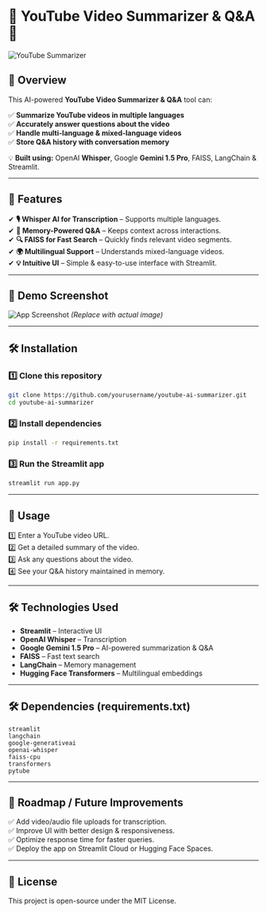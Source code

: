 # 🎥 YouTube Video Summarizer & Q&A 🚀

![YouTube Summarizer](https://img.shields.io/badge/YouTube%20Summarizer-Streamlit%20%7C%20Whisper%20%7C%20Gemini%201.5-blue?style=for-the-badge)  

## **🔹 Overview**
This AI-powered **YouTube Video Summarizer & Q&A** tool can:

✅ **Summarize YouTube videos in multiple languages**  
✅ **Accurately answer questions about the video**  
✅ **Handle multi-language & mixed-language videos**  
✅ **Store Q&A history with conversation memory**  

💡 **Built using:** OpenAI **Whisper**, Google **Gemini 1.5 Pro**, FAISS, LangChain & Streamlit.

---

## **🚀 Features**
✔ **🎙️ Whisper AI for Transcription** – Supports multiple languages.  
✔ **🧠 Memory-Powered Q&A** – Keeps context across interactions.  
✔ **🔍 FAISS for Fast Search** – Quickly finds relevant video segments.  
✔ **🌍 Multilingual Support** – Understands mixed-language videos.  
✔ **💡 Intuitive UI** – Simple & easy-to-use interface with Streamlit.  

---

## **📸 Demo Screenshot**
![App Screenshot](https://your-image-url.com) *(Replace with actual image)*  

---

## **🛠️ Installation**

### 1️⃣ Clone this repository  
```bash
git clone https://github.com/yourusername/youtube-ai-summarizer.git
cd youtube-ai-summarizer
```

### 2️⃣ Install dependencies  
```bash
pip install -r requirements.txt
```

### 3️⃣ Run the Streamlit app  
```bash
streamlit run app.py
```

---

## **📌 Usage**
1️⃣ Enter a YouTube video URL.  
2️⃣ Get a detailed summary of the video.  
3️⃣ Ask any questions about the video.  
4️⃣ See your Q&A history maintained in memory.  

---

## **🛠️ Technologies Used**
- **Streamlit** – Interactive UI  
- **OpenAI Whisper** – Transcription  
- **Google Gemini 1.5 Pro** – AI-powered summarization & Q&A  
- **FAISS** – Fast text search  
- **LangChain** – Memory management  
- **Hugging Face Transformers** – Multilingual embeddings  

---

## **🛠️ Dependencies (requirements.txt)**
```
streamlit
langchain
google-generativeai
openai-whisper
faiss-cpu
transformers
pytube
```

---

## **📅 Roadmap / Future Improvements**
✅ Add video/audio file uploads for transcription.  
✅ Improve UI with better design & responsiveness.  
✅ Optimize response time for faster queries.  
✅ Deploy the app on Streamlit Cloud or Hugging Face Spaces.  

---

## **📜 License**
This project is open-source under the MIT License.
